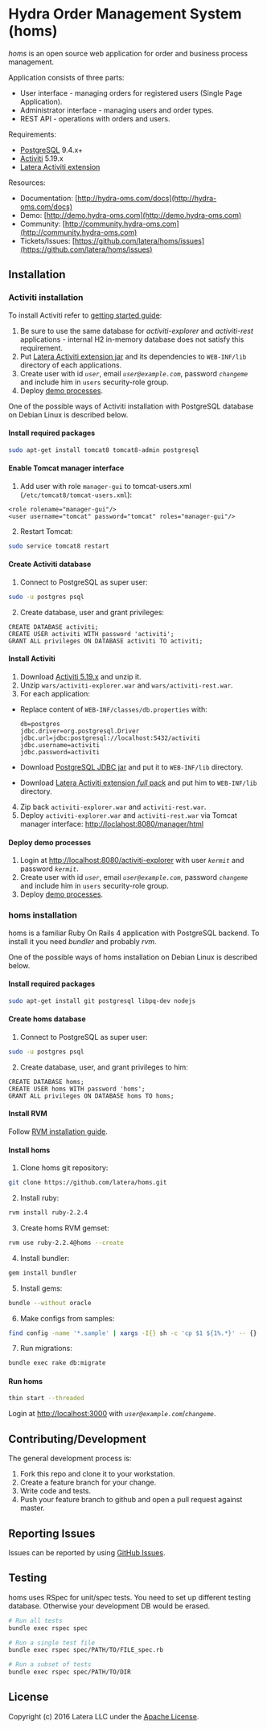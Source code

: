 # Hydra Order Management System (homs)

*homs* is an open source web application for order and business process management.

Application consists of three parts:
* User interface - managing orders for registered users (Single Page Application).
* Administrator interface - managing users and order types.
* REST API - operations with orders and users.

Requirements:
* [PostgreSQL](http://www.postgresql.org/) 9.4.x+
* [Activiti](http://www.activiti.org/) 5.19.x
* [Latera Activiti extension](https://github.com/latera/activiti-ext)

Resources:
* Documentation: [http://hydra-oms.com/docs](http://hydra-oms.com/docs)
* Demo: [http://demo.hydra-oms.com](http://demo.hydra-oms.com)
* Community: [http://community.hydra-oms.com](http://community.hydra-oms.com)
* Tickets/Issues: [https://github.com/latera/homs/issues](https://github.com/latera/homs/issues)


## Installation

### Activiti installation

To install Activiti refer to [getting started guide](http://www.activiti.org/userguide/#_getting_started):

1. Be sure to use the same database for _activiti-explorer_ and _activiti-rest_ applications - internal H2 in-memory database does not satisfy this requirement.
2. Put [Latera Activiti extension jar](https://github.com/latera/activiti-ext) and its dependencies to `WEB-INF/lib` directory of each applications.
3. Create user with id *`user`*, email *`user@example.com`*, password *`changeme`* and include him in `users` security-role group.
4. Deploy [demo processes](https://github.com/latera/activiti-homs-demo).

One of the possible ways of Activiti installation with PostgreSQL database on Debian Linux is described below.

#### Install required packages

```bash
sudo apt-get install tomcat8 tomcat8-admin postgresql
```

#### Enable Tomcat manager interface

1. Add user with role `manager-gui` to tomcat-users.xml (`/etc/tomcat8/tomcat-users.xml`):
  
  ```
  <role rolename="manager-gui"/>
  <user username="tomcat" password="tomcat" roles="manager-gui"/>
  ```
2. Restart Tomcat:

  ```bash
  sudo service tomcat8 restart
  ```

#### Create Activiti database

1. Connect to PostgreSQL as super user:

  ```bash
  sudo -u postgres psql
  ```
2. Create database, user and grant privileges:

  ```
  CREATE DATABASE activiti;
  CREATE USER activiti WITH password 'activiti';
  GRANT ALL privileges ON DATABASE activiti TO activiti;
  ```

#### Install Activiti

1. Download [Activiti 5.19.x](http://activiti.org/download.html) and unzip it.
2. Unzip `wars/activiti-explorer.war` and `wars/activiti-rest.war`.
3. For each application:
  * Replace content of `WEB-INF/classes/db.properties` with:
  
    ```
    db=postgres
    jdbc.driver=org.postgresql.Driver
    jdbc.url=jdbc:postgresql://localhost:5432/activiti
    jdbc.username=activiti
    jdbc.password=activiti
    ```
  * Download [PostgreSQL JDBC jar](https://jdbc.postgresql.org/download/postgresql-9.4.1207.jar) and put it to `WEB-INF/lib` directory.
  * Download [Latera Activiti extension *full* pack](https://github.com/latera/activiti-ext/releases) and put him to `WEB-INF/lib` directory.
4. Zip back `activiti-explorer.war` and `activiti-rest.war`.
5. Deploy `activiti-explorer.war` and `activiti-rest.war` via Tomcat manager interface: [http://loclahost:8080/manager/html](http://loclahost:8080/manager/html)

#### Deploy demo processes

1. Login at [http://localhost:8080/activiti-explorer](http://localhost:8080/activiti-explorer) with user *`kermit`* and password *`kermit`*.
2. Create user with id *`user`*, email *`user@example.com`*, password *`changeme`* and include him in `users` security-role group.
3. Deploy [demo processes](https://github.com/latera/activiti-homs-demo).


### homs installation

homs is a familiar Ruby On Rails 4 application with PostgreSQL backend. To install it you need _bundler_ and probably _rvm_.

One of the possible ways of homs installation on Debian Linux is described below.

#### Install required packages

```bash
sudo apt-get install git postgresql libpq-dev nodejs
```

#### Create homs database

1. Connect to PostgreSQL as super user:

  ```bash
  sudo -u postgres psql
  ```
2. Create database, user, and grant privileges to him:

  ```
  CREATE DATABASE homs;
  CREATE USER homs WITH password 'homs';
  GRANT ALL privileges ON DATABASE homs TO homs;
  ```

#### Install RVM

Follow [RVM installation guide](https://rvm.io/rvm/install).

#### Install homs

1. Clone homs git repository:

  ```bash
  git clone https://github.com/latera/homs.git
  ```
2. Install ruby:

  ```bash
  rvm install ruby-2.2.4
  ```
3. Create homs RVM gemset:

  ```bash
  rvm use ruby-2.2.4@homs --create
  ```
4. Install bundler:

  ```bash
  gem install bundler
  ```
5. Install gems:

  ```bash
  bundle --without oracle
  ```
6. Make configs from samples:

  ```bash
  find config -name '*.sample' | xargs -I{} sh -c 'cp $1 ${1%.*}' -- {}
  ```
7. Run migrations:

  ```bash
  bundle exec rake db:migrate
  ```

#### Run homs

```bash
thin start --threaded
```

Login at [http://localhost:3000](http://localhost:3000) with *`user@example.com`*/*`changeme`*.


## Contributing/Development

The general development process is:

1. Fork this repo and clone it to your workstation.
2. Create a feature branch for your change.
3. Write code and tests.
4. Push your feature branch to github and open a pull request against master.

## Reporting Issues

Issues can be reported by using [GitHub Issues](https://github.com/latera/homs/issues).

## Testing

homs uses RSpec for unit/spec tests. You need to set up different testing database. Otherwise your development DB would be erased.

```bash
# Run all tests
bundle exec rspec spec

# Run a single test file
bundle exec rspec spec/PATH/TO/FILE_spec.rb

# Run a subset of tests
bundle exec rspec spec/PATH/TO/DIR
```

## License

Copyright (c) 2016 Latera LLC under the [Apache License](https://github.com/latera/homs/blob/master/LICENSE).

